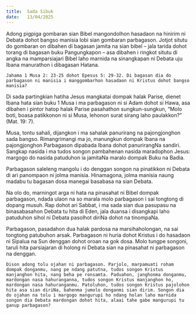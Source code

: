 ```yaml
---
title:  Sada Sibuk
date:   13/04/2025
---
```


Adong pigpiga gombaran sian Bibel mangondolhon hasadaon na hinirim ni Debata dohot bangso manisia lobi sian gombaran parbagason. Jotjot situtu do gombaran on dibahen di bagasan jamita na sian bibel – jala tarida dohot torang di bagasan buku Pangungkapon – asa dibahen i ringkot situtu di angka na mamparsiajari Bibel laho marnida na sinangkapan ni Debata uju Ibana manurathon i dibagasan Hatana.

`Jahama 1 Musa 2: 23-25 dohot Epesus 5: 29-32. Di bagasan dia do parbagason ni manisia i manggombarhon hasadaon ni Kristus dohot bangso manisia?`

Di sada partingkian hatiha Jesus mangkatai dompak halak Parise, dienet Ibana hata sian buku 1 Musa i ma parbagason ni si Adam dohot si Hawa, asa dibahen i pintor hatop halak Parise pasahathon sungkun-sungkun, “Molo boti, boasa patikkonon ni si Musa, lehonon surat sirang laho paulakkon?” (Mat. 19: 7).

Musa, tontu sahali, dijangkon i ma sahalak panurirang na pajongjonghon sada bangso. Rimangrimangi ma jo, manungkun dompak Ibana na pajongjonghon Parbagason dipabada Ibana dohot panurirangNa sandiri. Sangkap nasida i ma tudos songon pambahenan nasida maradophon Jesus: margogo do nasida patuduhon ia jamitaNa maralo dompak Buku na Badia.

Parbagason saleleng mangolu i do denggan songon na pinatikkon ni Debata di ari panompaon ni jolma manisia. Hinamagona, jolma manisia naung madabu tu bagasan dosa manegai basabasa na sian Debata.

Na olo do, marningot arga ni hata na pinasahat ni Bibel dompak parbagason, ndada ulaon na so marala molo parbagason i sai tongtong di dopang musuh. Rap dohot ari Sabbat, i ma sada sian dua pasupasu na binasabasahon Debata tu hita di Eden, jala duansa i disangkapi laho patuduhon sihol ni Debata pasolhot diriNa dohot na tinompaNa.

Parbagason, pasadahon dua halak pardosa na marsihaholongan, na sai tongtong patubuhon arsak. Parbagason ni huria dohot Kristus i do hasadaon ni Sipalua na Sun denggan dohot oroan na gok dosa. Molo tungpe songoni, taruli hita parsiajaran di holong ni Debata sian na pinasahat ni parbagason na denggan.

`Dison adong tolu ojahan ni parbagason. Parjolo, marpamuati roham dompak donganmu, nang pe ndang patutna, tudos songon Kristus manjanghon hita, nang beha pe ronsamta. Paduahon, janghonma donganmu, mardongan nasa hahuranganna, tudos songon Kristus manjanghon ho, mardongan nasa hahuranganmu. Patoluhon, tudos songon Kristus pajolohon hita asa sian diriNa, bahenma jumolo donganmi sian dirim. Songon dia do ojahan na tolu i margogo mangurupi ho ndang holan laho marnida songon dia Debata mardongan dohot hita, alaai tahe gabe mangurupi tu ganup parbagason?`